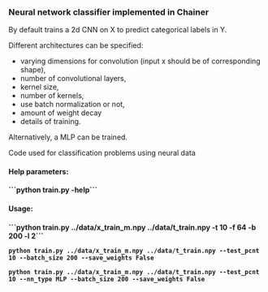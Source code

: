 <h3>Neural network classifier implemented in Chainer</h3>
By default trains a 2d CNN on X to predict categorical labels in Y.

Different architectures can be specified: 
  - varying dimensions for convolution (input x should be of corresponding shape), 
  - number of convolutional layers, 
  - kernel size,
  - number of kernels, 
  - use batch normalization or not, 
  - amount of weight decay
  - details of training.

Alternatively, a MLP can be trained.

Code used for classification problems using neural data


<h4>Help parameters:<h4>
```python train.py -help```

<h4>Usage:<h4>
```python train.py ../data/x_train_m.npy ../data/t_train.npy -t 10 -f 64 -b 200 -l 2```

```python train.py ../data/x_train_m.npy ../data/t_train.npy --test_pcnt 10 --batch_size 200 --save_weights False```

```python train.py ../data/x_train_m.npy ../data/t_train.npy --test_pcnt 10 --nn_type MLP --batch_size 200 --save_weights False```
